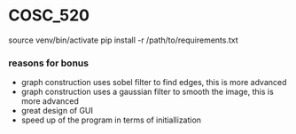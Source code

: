 # COSC_520

source venv/bin/activate
pip install -r /path/to/requirements.txt

### reasons for bonus

- graph construction uses sobel filter to find edges, this is more advanced
- graph construction uses a gaussian filter to smooth the image, this is more advanced
- great design of GUI
- speed up of the program in terms of initiallization
